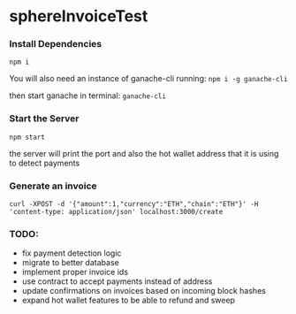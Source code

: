 # sphereInvoiceTest

### Install Dependencies
```npm i```

You will also need an instance of ganache-cli running:
```npm i -g ganache-cli```

then start ganache in terminal: `ganache-cli`

### Start the Server
```npm start```

the server will print the port and also the hot wallet address that it is using to detect payments

### Generate an invoice
```curl -XPOST -d '{"amount":1,"currency":"ETH","chain":"ETH"}' -H 'content-type: application/json' localhost:3000/create```

### TODO:

* fix payment detection logic
* migrate to better database
* implement proper invoice ids
* use contract to accept payments instead of address
* update confirmations on invoices based on incoming block hashes
* expand hot wallet features to be able to refund and sweep